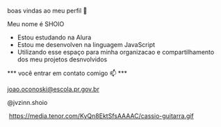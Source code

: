 boas vindas ao meu perfil 🖤

Meu nome é SHOIO

- Estou estudando na Alura
- Estou me desenvolven na linguagem JavaScript
- Utilizando esse espaço para minha organizacao e compartilhamento dos meu projetos desnvolvidos

*** você entrar em contato comigo 📫 ***

joao.oconoski@escola.pr.gov.br

@jvzinn.shoio

![]()
https://media.tenor.com/KyQn8EktSfsAAAAC/cassio-guitarra.gif
